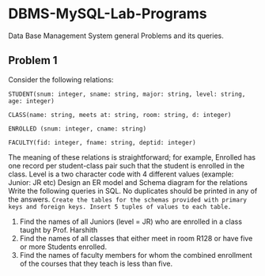 # DBMS-MySQL-Lab-Programs
Data Base Management System general Problems and its queries.

## Problem 1

Consider the following relations: 
``` 
STUDENT(snum: integer, sname: string, major: string, level: string, age: integer) 
```
```
CLASS(name: string, meets at: string, room: string, d: integer)
```
```
ENROLLED (snum: integer, cname: string)
```
``` 
FACULTY(fid: integer, fname: string, deptid: integer)
```
  The meaning of these relations is straightforward; for example, Enrolled has one record per student-class pair such that the student is enrolled in the class. Level is a two character code with 4 different values (example: Junior: JR etc)  Design an ER model and Schema diagram for the relations Write the following queries in SQL. No duplicates should be printed in any of the answers. `Create the tables for the schemas provided with primary keys and foreign keys. Insert 5 tuples of values to each table. `
1. Find the names of all Juniors (level = JR) who are enrolled in a class taught by Prof. Harshith 
2. Find the names of all classes that either meet in room R128 or have five or more Students enrolled. 
3. Find the names of faculty members for whom the combined enrollment of the courses that they teach is less than five. 
